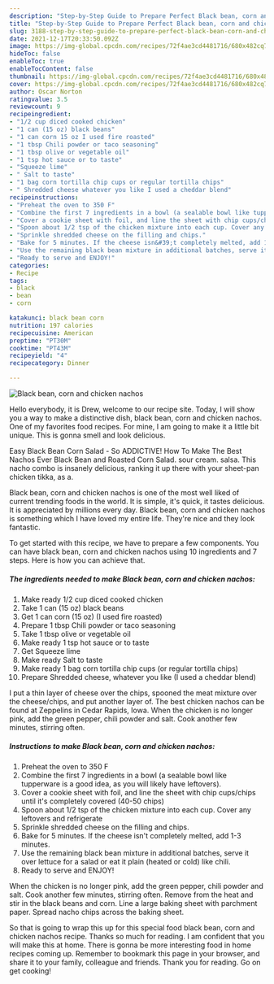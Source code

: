 ```yaml
---
description: "Step-by-Step Guide to Prepare Perfect Black bean, corn and chicken nachos"
title: "Step-by-Step Guide to Prepare Perfect Black bean, corn and chicken nachos"
slug: 3188-step-by-step-guide-to-prepare-perfect-black-bean-corn-and-chicken-nachos
date: 2021-12-17T20:33:50.092Z
image: https://img-global.cpcdn.com/recipes/72f4ae3cd4481716/680x482cq70/black-bean-corn-and-chicken-nachos-recipe-main-photo.jpg
hideToc: false
enableToc: true
enableTocContent: false
thumbnail: https://img-global.cpcdn.com/recipes/72f4ae3cd4481716/680x482cq70/black-bean-corn-and-chicken-nachos-recipe-main-photo.jpg
cover: https://img-global.cpcdn.com/recipes/72f4ae3cd4481716/680x482cq70/black-bean-corn-and-chicken-nachos-recipe-main-photo.jpg
author: Oscar Norton
ratingvalue: 3.5
reviewcount: 9
recipeingredient:
- "1/2 cup diced cooked chicken"
- "1 can (15 oz) black beans"
- "1 can corn 15 oz I used fire roasted"
- "1 tbsp Chili powder or taco seasoning"
- "1 tbsp olive or vegetable oil"
- "1 tsp hot sauce or to taste"
- "Squeeze lime"
- " Salt to taste"
- "1 bag corn tortilla chip cups or regular tortilla chips"
- " Shredded cheese whatever you like I used a cheddar blend"
recipeinstructions:
- "Preheat the oven to 350 F"
- "Combine the first 7 ingredients in a bowl (a sealable bowl like tupperware is a good idea, as you will likely have leftovers)."
- "Cover a cookie sheet with foil, and line the sheet with chip cups/chips until it&#39;s completely covered (40-50 chips)"
- "Spoon about 1/2 tsp of the chicken mixture into each cup. Cover any leftovers and refrigerate"
- "Sprinkle shredded cheese on the filling and chips."
- "Bake for 5 minutes. If the cheese isn&#39;t completely melted, add 1-3 minutes."
- "Use the remaining black bean mixture in additional batches, serve it over lettuce for a salad or eat it plain (heated or cold) like chili."
- "Ready to serve and ENJOY!"
categories:
- Recipe
tags:
- black
- bean
- corn

katakunci: black bean corn 
nutrition: 197 calories
recipecuisine: American
preptime: "PT30M"
cooktime: "PT43M"
recipeyield: "4"
recipecategory: Dinner

---
```



![Black bean, corn and chicken nachos](https://img-global.cpcdn.com/recipes/72f4ae3cd4481716/680x482cq70/black-bean-corn-and-chicken-nachos-recipe-main-photo.jpg)

Hello everybody, it is Drew, welcome to our recipe site. Today, I will show you a way to make a distinctive dish, black bean, corn and chicken nachos. One of my favorites food recipes. For mine, I am going to make it a little bit unique. This is gonna smell and look delicious.

Easy Black Bean Corn Salad - So ADDICTIVE! How To Make The Best Nachos Ever Black Bean and Roasted Corn Salad. sour cream. salsa. This nacho combo is insanely delicious, ranking it up there with your sheet-pan chicken tikka, as a.

Black bean, corn and chicken nachos is one of the most well liked of current trending foods in the world. It is simple, it's quick, it tastes delicious. It is appreciated by millions every day. Black bean, corn and chicken nachos is something which I have loved my entire life. They're nice and they look fantastic.


To get started with this recipe, we have to prepare a few components. You can have black bean, corn and chicken nachos using 10 ingredients and 7 steps. Here is how you can achieve that.

<!--inarticleads1-->

##### The ingredients needed to make Black bean, corn and chicken nachos:

1. Make ready 1/2 cup diced cooked chicken
1. Take 1 can (15 oz) black beans
1. Get 1 can corn (15 oz) (I used fire roasted)
1. Prepare 1 tbsp Chili powder or taco seasoning
1. Take 1 tbsp olive or vegetable oil
1. Make ready 1 tsp hot sauce or to taste
1. Get Squeeze lime
1. Make ready  Salt to taste
1. Make ready 1 bag corn tortilla chip cups (or regular tortilla chips)
1. Prepare  Shredded cheese, whatever you like (I used a cheddar blend)


I put a thin layer of cheese over the chips, spooned the meat mixture over the cheese/chips, and put another layer of. The best chicken nachos can be found at Zeppelins in Cedar Rapids, Iowa. When the chicken is no longer pink, add the green pepper, chili powder and salt. Cook another few minutes, stirring often. 

<!--inarticleads2-->

##### Instructions to make Black bean, corn and chicken nachos:

1. Preheat the oven to 350 F
1. Combine the first 7 ingredients in a bowl (a sealable bowl like tupperware is a good idea, as you will likely have leftovers).
1. Cover a cookie sheet with foil, and line the sheet with chip cups/chips until it&#39;s completely covered (40-50 chips)
1. Spoon about 1/2 tsp of the chicken mixture into each cup. Cover any leftovers and refrigerate
1. Sprinkle shredded cheese on the filling and chips.
1. Bake for 5 minutes. If the cheese isn&#39;t completely melted, add 1-3 minutes.
1. Use the remaining black bean mixture in additional batches, serve it over lettuce for a salad or eat it plain (heated or cold) like chili.
1. Ready to serve and ENJOY!

When the chicken is no longer pink, add the green pepper, chili powder and salt. Cook another few minutes, stirring often. Remove from the heat and stir in the black beans and corn. Line a large baking sheet with parchment paper. Spread nacho chips across the baking sheet. 

So that is going to wrap this up for this special food black bean, corn and chicken nachos recipe. Thanks so much for reading. I am confident that you will make this at home. There is gonna be more interesting food in home recipes coming up. Remember to bookmark this page in your browser, and share it to your family, colleague and friends. Thank you for reading. Go on get cooking!

